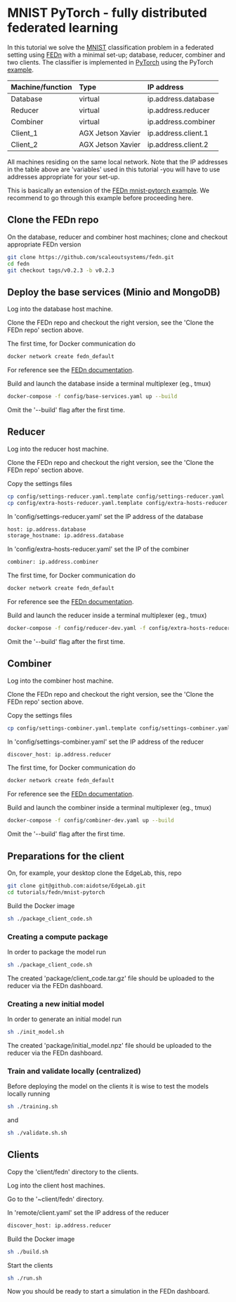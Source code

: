 # MNIST PyTorch - fully distributed federated learning
In this tutorial we solve the [MNIST](http://yann.lecun.com/exdb/mnist/) classification problem in a federated setting using [FEDn](https://github.com/scaleoutsystems/fedn) with a minimal set-up; database, reducer, combiner and two clients. The classifier is implemented in [PyTorch](https://pytorch.org/) using the PyTorch [example](https://github.com/pytorch/examples/tree/master/mnist).

| Machine/function     | Type           | IP address  |
| ------------- |:-------------------------|:----------------|
| Database      | virtual |  ip.address.database|
| Reducer      | virtual      |   ip.address.reducer |
| Combiner | virtual     |    ip.address.combiner |
| Client_1 | AGX Jetson Xavier     |  ip.address.client.1 |
| Client_2 | AGX Jetson Xavier     |  ip.address.client.2 |

All machines residing on the same local network. Note that the IP addresses in the table above are 'variables' used in this tutorial -you will have to use addresses appropriate for your set-up. 

This is basically an extension of the [FEDn mnist-pytorch example](https://github.com/scaleoutsystems/examples/tree/main/mnist-pytorch). We recommend to go through this example before proceeding here.

## Clone the FEDn repo
On the database, reducer and combiner host machines; clone and checkout appropriate FEDn version
````bash
git clone https://github.com/scaleoutsystems/fedn.git
cd fedn
git checkout tags/v0.2.3 -b v0.2.3
````

## Deploy the base services (Minio and MongoDB)
Log into the database host machine.

Clone the FEDn repo and checkout the right version, see the 'Clone the FEDn repo' section above.

The first time, for Docker communication do
````bash
docker network create fedn_default 
````
For reference see the [FEDn documentation](https://github.com/scaleoutsystems/fedn).

Build and launch the database inside a terminal multiplexer (eg., tmux)
````bash
docker-compose -f config/base-services.yaml up --build
````
Omit the '--build' flag after the first time.

## Reducer
Log into the reducer host machine.

Clone the FEDn repo and checkout the right version, see the 'Clone the FEDn repo' section above.

Copy the settings files
````bash
cp config/settings-reducer.yaml.template config/settings-reducer.yaml
cp config/extra-hosts-reducer.yaml.template config/extra-hosts-reducer.yaml
````

In 'config/settings-reducer.yaml' set the IP address of the database
````bash
host: ip.address.database
storage_hostname: ip.address.database
````

In 'config/extra-hosts-reducer.yaml' set the IP of the combiner
````bash
combiner: ip.address.combiner
````

The first time, for Docker communication do
````bash
docker network create fedn_default 
````
For reference see the [FEDn documentation](https://github.com/scaleoutsystems/fedn).

Build and launch the reducer inside a terminal multiplexer (eg., tmux)
````bash
docker-compose -f config/reducer-dev.yaml -f config/extra-hosts-reducer.yaml up --build
````
Omit the '--build' flag after the first time.

## Combiner
Log into the combiner host machine.

Clone the FEDn repo and checkout the right version, see the 'Clone the FEDn repo' section above.

Copy the settings files
````bash
cp config/settings-combiner.yaml.template config/settings-combiner.yaml
````

In 'config/settings-combiner.yaml' set the IP address of the reducer
````bash
discover_host: ip.address.reducer
````    

The first time, for Docker communication do
````bash
docker network create fedn_default 
````
For reference see the [FEDn documentation](https://github.com/scaleoutsystems/fedn).

Build and launch the combiner inside a terminal multiplexer (eg., tmux)
````bash
docker-compose -f config/combiner-dev.yaml up --build
````
Omit the '--build' flag after the first time.

## Preparations for the client
On, for example, your desktop clone the EdgeLab, this, repo
````bash
git clone git@github.com:aidotse/EdgeLab.git
cd tutorials/fedn/mnist-pytorch
````

Build the Docker image
````bash
sh ./package_client_code.sh
````

### Creating a compute package
In order to package the model run
````bash
sh ./package_client_code.sh
````
The created 'package/client_code.tar.gz' file should be uploaded to the reducer via the FEDn dashboard.

### Creating a new initial model
In order to generate an initial model run
````bash
sh ./init_model.sh
````
The created 'package/initial_model.npz' file should be uploaded to the reducer via the FEDn dashboard.


### Train and validate locally (centralized)
Before deploying the model on the clients it is wise to test the models locally running 
````bash
sh ./training.sh
````
and
````bash
sh ./validate.sh.sh
````

## Clients
Copy the 'client/fedn' directory to the clients.

Log into the client host machines.

Go to the '~client/fedn' directory.

In 'remote/client.yaml' set the IP address of the reducer
````bash
discover_host: ip.address.reducer
````

Build the Docker image
````bash
sh ./build.sh
````

Start the clients
````bash
sh ./run.sh
````
Now you should be ready to start a simulation in the FEDn dashboard.

